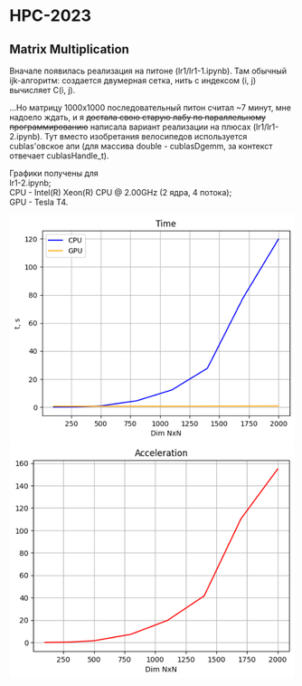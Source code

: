 # HPC-2023  
## Matrix Multiplication

Вначале появилась реализация на питоне (lr1/lr1-1.ipynb).
Там обычный ijk-алгоритм: создается двумерная сетка,
нить с индексом (i, j) вычисляет C(i, j).

...Но матрицу 
1000х1000 последовательный питон считал ~7 минут, мне надоело ждать, и я
~~достала свою старую лабу по параллельному программированию~~
написала вариант реализации на плюсах (lr1/lr1-2.ipynb). 
Тут вместо изобретания
велосипедов используется cublas'овское апи
(для массива double - cublasDgemm, за контекст отвечает cublasHandle_t).

Графики получены для  
lr1-2.ipynb;  
CPU - Intel(R) Xeon(R) CPU @ 2.00GHz (2 ядра, 4 потока);  
GPU - Tesla T4.

![График времени](https://github.com/IraMeis/HPC-2023/blob/main/lr1/tm.png)
![График ускорения](https://github.com/IraMeis/HPC-2023/blob/main/lr1/ac.png)

